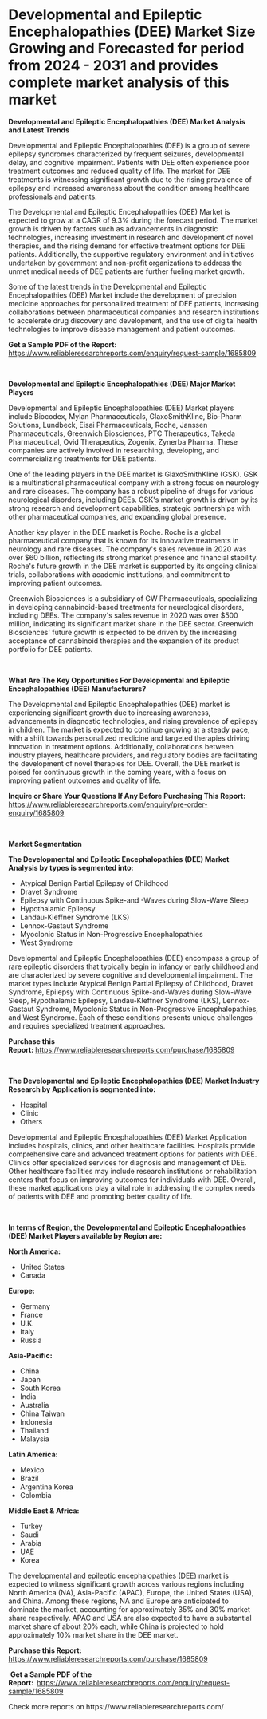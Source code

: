 <p><h1>Developmental and Epileptic Encephalopathies (DEE) Market Size Growing and Forecasted for period from 2024 - 2031 and provides complete market analysis of this market</h1></p><p><strong>Developmental and Epileptic Encephalopathies (DEE) Market Analysis and Latest Trends</strong></p>
<p><p>Developmental and Epileptic Encephalopathies (DEE) is a group of severe epilepsy syndromes characterized by frequent seizures, developmental delay, and cognitive impairment. Patients with DEE often experience poor treatment outcomes and reduced quality of life. The market for DEE treatments is witnessing significant growth due to the rising prevalence of epilepsy and increased awareness about the condition among healthcare professionals and patients.</p><p>The Developmental and Epileptic Encephalopathies (DEE) Market is expected to grow at a CAGR of 9.3% during the forecast period. The market growth is driven by factors such as advancements in diagnostic technologies, increasing investment in research and development of novel therapies, and the rising demand for effective treatment options for DEE patients. Additionally, the supportive regulatory environment and initiatives undertaken by government and non-profit organizations to address the unmet medical needs of DEE patients are further fueling market growth.</p><p>Some of the latest trends in the Developmental and Epileptic Encephalopathies (DEE) Market include the development of precision medicine approaches for personalized treatment of DEE patients, increasing collaborations between pharmaceutical companies and research institutions to accelerate drug discovery and development, and the use of digital health technologies to improve disease management and patient outcomes.</p></p>
<p><strong>Get a Sample PDF of the Report:&nbsp;</strong> <a href="https://www.reliableresearchreports.com/enquiry/request-sample/1685809">https://www.reliableresearchreports.com/enquiry/request-sample/1685809</a></p>
<p>&nbsp;</p>
<p><strong>Developmental and Epileptic Encephalopathies (DEE) Major Market Players</strong></p>
<p><p>Developmental and Epileptic Encephalopathies (DEE) Market players include Biocodex, Mylan Pharmaceuticals, GlaxoSmithKline, Bio-Pharm Solutions, Lundbeck, Eisai Pharmaceuticals, Roche, Janssen Pharmaceuticals, Greenwich Biosciences, PTC Therapeutics, Takeda Pharmaceutical, Ovid Therapeutics, Zogenix, Zynerba Pharma. These companies are actively involved in researching, developing, and commercializing treatments for DEE patients.</p><p>One of the leading players in the DEE market is GlaxoSmithKline (GSK). GSK is a multinational pharmaceutical company with a strong focus on neurology and rare diseases. The company has a robust pipeline of drugs for various neurological disorders, including DEEs. GSK's market growth is driven by its strong research and development capabilities, strategic partnerships with other pharmaceutical companies, and expanding global presence.</p><p>Another key player in the DEE market is Roche. Roche is a global pharmaceutical company that is known for its innovative treatments in neurology and rare diseases. The company's sales revenue in 2020 was over $60 billion, reflecting its strong market presence and financial stability. Roche's future growth in the DEE market is supported by its ongoing clinical trials, collaborations with academic institutions, and commitment to improving patient outcomes.</p><p>Greenwich Biosciences is a subsidiary of GW Pharmaceuticals, specializing in developing cannabinoid-based treatments for neurological disorders, including DEEs. The company's sales revenue in 2020 was over $500 million, indicating its significant market share in the DEE sector. Greenwich Biosciences' future growth is expected to be driven by the increasing acceptance of cannabinoid therapies and the expansion of its product portfolio for DEE patients.</p></p>
<p>&nbsp;</p>
<p><strong>What Are The Key Opportunities For Developmental and Epileptic Encephalopathies (DEE) Manufacturers?</strong></p>
<p><p>The Developmental and Epileptic Encephalopathies (DEE) market is experiencing significant growth due to increasing awareness, advancements in diagnostic technologies, and rising prevalence of epilepsy in children. The market is expected to continue growing at a steady pace, with a shift towards personalized medicine and targeted therapies driving innovation in treatment options. Additionally, collaborations between industry players, healthcare providers, and regulatory bodies are facilitating the development of novel therapies for DEE. Overall, the DEE market is poised for continuous growth in the coming years, with a focus on improving patient outcomes and quality of life.</p></p>
<p><strong>Inquire or Share Your Questions If Any Before Purchasing This Report:</strong> <a href="https://www.reliableresearchreports.com/enquiry/pre-order-enquiry/1685809">https://www.reliableresearchreports.com/enquiry/pre-order-enquiry/1685809</a></p>
<p>&nbsp;</p>
<p><strong>Market Segmentation</strong></p>
<p><strong>The Developmental and Epileptic Encephalopathies (DEE) Market Analysis by types is segmented into:</strong></p>
<p><ul><li>Atypical Benign Partial Epilepsy of Childhood</li><li>Dravet Syndrome</li><li>Epilepsy with Continuous Spike-and -Waves during Slow-Wave Sleep</li><li>Hypothalamic Epilepsy</li><li>Landau-Kleffner Syndrome (LKS)</li><li>Lennox-Gastaut Syndrome</li><li>Myoclonic Status in Non-Progressive Encephalopathies</li><li>West Syndrome</li></ul></p>
<p><p>Developmental and Epileptic Encephalopathies (DEE) encompass a group of rare epileptic disorders that typically begin in infancy or early childhood and are characterized by severe cognitive and developmental impairment. The market types include Atypical Benign Partial Epilepsy of Childhood, Dravet Syndrome, Epilepsy with Continuous Spike-and-Waves during Slow-Wave Sleep, Hypothalamic Epilepsy, Landau-Kleffner Syndrome (LKS), Lennox-Gastaut Syndrome, Myoclonic Status in Non-Progressive Encephalopathies, and West Syndrome. Each of these conditions presents unique challenges and requires specialized treatment approaches.</p></p>
<p><strong>Purchase this Report:&nbsp;</strong><a href="https://www.reliableresearchreports.com/purchase/1685809">https://www.reliableresearchreports.com/purchase/1685809</a></p>
<p>&nbsp;</p>
<p><strong>The Developmental and Epileptic Encephalopathies (DEE) Market Industry Research by Application is segmented into:</strong></p>
<p><ul><li>Hospital</li><li>Clinic</li><li>Others</li></ul></p>
<p><p>Developmental and Epileptic Encephalopathies (DEE) Market Application includes hospitals, clinics, and other healthcare facilities. Hospitals provide comprehensive care and advanced treatment options for patients with DEE. Clinics offer specialized services for diagnosis and management of DEE. Other healthcare facilities may include research institutions or rehabilitation centers that focus on improving outcomes for individuals with DEE. Overall, these market applications play a vital role in addressing the complex needs of patients with DEE and promoting better quality of life.</p></p>
<p>&nbsp;</p>
<p><strong>In terms of Region, the Developmental and Epileptic Encephalopathies (DEE) Market Players available by Region are:</strong></p>
<p>
    <p> <strong> North America: </strong>
        <ul>
            <li>United States</li>
            <li>Canada</li>
        </ul>
        </p> 
    <p> <strong> Europe: </strong>
        <ul>
            <li>Germany</li>
            <li>France</li>
            <li>U.K.</li>
            <li>Italy</li>
            <li>Russia</li>
        </ul>
        </p> 
    <p> <strong> Asia-Pacific: </strong>
        <ul>
            <li>China</li>
            <li>Japan</li>
            <li>South Korea</li>
            <li>India</li>
            <li>Australia</li>
            <li>China Taiwan</li>
            <li>Indonesia</li>
            <li>Thailand</li>
            <li>Malaysia</li>
        </ul>
        </p> 
    <p> <strong> Latin America: </strong>
        <ul>
            <li>Mexico</li>
            <li>Brazil</li>
            <li>Argentina Korea</li>
            <li>Colombia</li>
        </ul>
        </p> 
    <p> <strong> Middle East & Africa: </strong>
        <ul>
            <li>Turkey</li>
            <li>Saudi</li>
            <li>Arabia</li>
            <li>UAE</li>
            <li>Korea</li>
        </ul>
    </p>
    </p>
<p><p>The developmental and epileptic encephalopathies (DEE) market is expected to witness significant growth across various regions including North America (NA), Asia-Pacific (APAC), Europe, the United States (USA), and China. Among these regions, NA and Europe are anticipated to dominate the market, accounting for approximately 35% and 30% market share respectively. APAC and USA are also expected to have a substantial market share of about 20% each, while China is projected to hold approximately 10% market share in the DEE market.</p></p>
<p><strong>Purchase this Report: </strong><a href="https://www.reliableresearchreports.com/purchase/1685809">https://www.reliableresearchreports.com/purchase/1685809</a></p>
<p>&nbsp;<strong>Get a Sample PDF of the Report:&nbsp;&nbsp;</strong><a href="https://www.reliableresearchreports.com/enquiry/request-sample/1685809">https://www.reliableresearchreports.com/enquiry/request-sample/1685809</a></p>
<p><strong></strong></p>
<p>Check more reports on https://www.reliableresearchreports.com/</p>